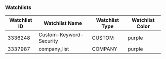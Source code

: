 ### Watchlists
|Watchlist ID|Watchlist Name|Watchlist Type|Watchlist Color|
|---|---|---|---|
| 3336248 | Custom-Keyword-Security | CUSTOM | purple |
| 3337987 | company_list | COMPANY | purple |
